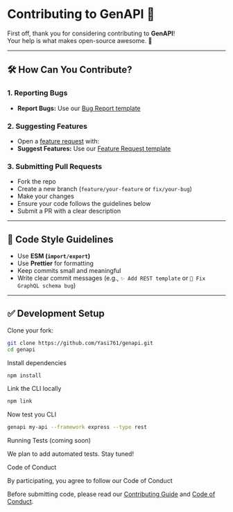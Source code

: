 # Contributing to GenAPI 🚀

First off, thank you for considering contributing to **GenAPI**!  
Your help is what makes open-source awesome. 💖  

---

## 🛠 How Can You Contribute?

### 1. Reporting Bugs
- **Report Bugs:** Use our [Bug Report template](https://github.com/Yasir761/genapi/issues/new?assignees=&labels=bug&template=bug_report.md)


### 2. Suggesting Features
- Open a [feature request](https://github.com/yourusername/genapi/issues) with:
- **Suggest Features:** Use our [Feature Request template](https://github.com/Yasir761/genapi/issues/new?assignees=&labels=enhancement&template=feature_request.md) 

### 3. Submitting Pull Requests
- Fork the repo
- Create a new branch (`feature/your-feature` or `fix/your-bug`)
- Make your changes
- Ensure your code follows the guidelines below
- Submit a PR with a clear description

---

## 📐 Code Style Guidelines
- Use **ESM (`import/export`)**
- Use **Prettier** for formatting
- Keep commits small and meaningful
- Write clear commit messages (e.g., `✨ Add REST template` or `🐛 Fix GraphQL schema bug`)

---

## ✅ Development Setup

Clone your fork:
```bash
git clone https://github.com/Yasi761/genapi.git
cd genapi
```

Install dependencies
```bash
npm install
```

Link the CLI locally
```bash
npm link
```

Now test you CLI
```bash
genapi my-api --framework express --type rest
```


Running Tests (coming soon)

We plan to add automated tests. Stay tuned! 


Code of Conduct


By participating, you agree to follow our Code of Conduct


Before submitting code, please read our [Contributing Guide](CONTRIBUTING.md) and [Code of Conduct](CODE_OF_CONDUCT.md).






